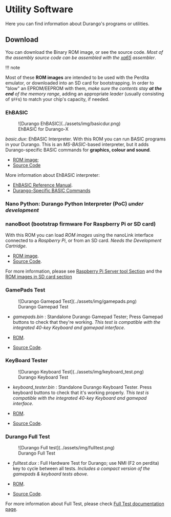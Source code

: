 # Utility Software

Here you can find information about Durango's programs or utilities.

## Download

You can download the Binary ROM image, or see the source code.
_Most of the assembly source code can be assembled with the [xa65](https://www.floodgap.com/retrotech/xa/) assembler_.

!!! note

  Most of these **ROM images** are intended to be used with the Perdita emulator, or downloaded into an SD card for bootstrapping. In order to "blow" an EPROM/EEPROM with them, _make sure the contents stay **at the end** of the memory range_, adding an appropriate _leader_ (usually consisting of `$FF`s) to match your chip's capacity, if needed.

### EhBASIC

<figure markdown>
![Durango EhBASIC](../assets/img/basicdur.png)
<figcaption>EhBASIC for Durango-X</figcaption>
</figure>

_basic.dux_: EhBASIC Interpreter. With this ROM you can run BASIC programs in your Durango. This is an _MS-BASIC_-based interpreter, but it adds Durango-specific BASIC commands for **graphics, colour and sound**.


* [ROM image](../assets/bin/basicgr.dux);
* [Source Code](https://github.com/zuiko21/minimOS/blob/ehgraph/forge/eh_basic/ehbasic_sa.s)

More information about EhBASIC interpreter:

* [EhBASIC Reference Manual](http://retro.hansotten.nl/uploads/leedavison/Enhanced_6502_BASIC_reference_manual.pdf).
* [Durango-Specific BASIC Commands](ehbasic.md)


### Nano Python: Durango Python Interpreter (PoC) _under development_

### nanoBoot (bootstrap firmware For Raspberry Pi or SD card)

With this ROM you can load _ROM images_ using the nanoLink interface connected to a _Raspberry Pi_, or from an SD card. _Needs the Development Cartridge_.

* [ROM image](../assets/bin/nanoboot.dux).
* [Source Code](https://github.com/zuiko21/minimOS/blob/master/forge/nanoboot/rom.s).

For more information, please see [Raspberry Pi Server tool Section](../tools/tools.md#raspberry-pi-durango-servernano-boot) and the [ROM images in SD card section]()

### GamePads Test

<figure markdown>
![Durango Gamepad Test](../assets/img/gamepads.png)
<figcaption>Durango Gamepad Test</figcaption>
</figure>

* _gamepads.bin_ : Standalone Durango Gamepad Tester; Press Gamepad buttons to check that they're working. _This test is compatible with the integrated 40-key Keyboard and gamepad interface_.

* [ROM](../assets/bin/gamepads.dux).
* [Source Code](https://github.com/durangoretro/durango_demos/blob/main/gamepads.s).

### KeyBoard Tester

<figure markdown>
![Durango Keyboard Test](../assets/img/keyboard_test.png)
<figcaption>Durango Keyboard Test</figcaption>
</figure>

* _keyboard_tester.bin_ : Standalone Durango Keyboard Tester. Press keyboard buttons to check that it's working properly. _This test is compatible with the integrated 40-key Keyboard and gamepad interface_.

* [ROM](../assets/bin/keyboard_tester.dux).
* [Source Code](https://github.com/durangoretro/durango_demos/blob/main/keyboard_tester.c).

### Durango Full Test

<figure markdown>
![Durango Full test](../assets/img/fulltest.png)
<figcaption>Durango Full Test</figcaption>
</figure>

* _fulltest.dux_ : Full Hardware Test for Durango; use NMI (F2 on perdita) key to cycle between all tests. _Includes a compact version of the gamepads & keyboard tests above_.

* [ROM](../assets/bin/fulltest.dux).
* [Source Code](https://github.com/zuiko21/minimOS/blob/master/forge/test/fulltest.s).

For more information about Full Test, please check [Full Test documentation page](fulltest.md).
